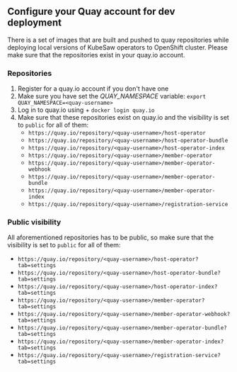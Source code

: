 ## Configure your Quay account for dev deployment

There is a set of images that are built and pushed to quay repositories while deploying local versions of KubeSaw
operators to OpenShift cluster. Please make sure that the repositories exist in your quay.io account.

### Repositories

1. Register for a quay.io account if you don't have one
2. Make sure you have set the _QUAY_NAMESPACE_ variable: `export QUAY_NAMESPACE=<quay-username>`
3. Log in to quay.io using +
   `docker login quay.io`
4. Make sure that these repositories exist on quay.io and the visibility is set to `public` for all of them:
    - `https://quay.io/repository/<quay-username>/host-operator`
    - `https://quay.io/repository/<quay-username>/host-operator-bundle`
    - `https://quay.io/repository/<quay-username>/host-operator-index`
    - `https://quay.io/repository/<quay-username>/member-operator`
    - `https://quay.io/repository/<quay-username>/member-operator-webhook`
    - `https://quay.io/repository/<quay-username>/member-operator-bundle`
    - `https://quay.io/repository/<quay-username>/member-operator-index`
    - `https://quay.io/repository/<quay-username>/registration-service`

### Public visibility

All aforementioned repositories has to be public, so make sure that the visibility is set to `public` for all of them:

* `https://quay.io/repository/<quay-username>/host-operator?tab=settings`
* `https://quay.io/repository/<quay-username>/host-operator-bundle?tab=settings`
* `https://quay.io/repository/<quay-username>/host-operator-index?tab=settings`
* `https://quay.io/repository/<quay-username>/member-operator?tab=settings`
* `https://quay.io/repository/<quay-username>/member-operator-webhook?tab=settings`
* `https://quay.io/repository/<quay-username>/member-operator-bundle?tab=settings`
* `https://quay.io/repository/<quay-username>/member-operator-index?tab=settings`
* `https://quay.io/repository/<quay-username>/registration-service?tab=settings`